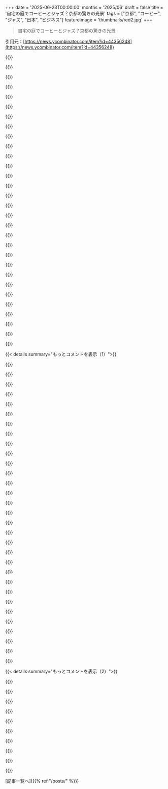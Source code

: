 +++
date = '2025-06-23T00:00:00'
months = '2025/06'
draft = false
title = '自宅の庭でコーヒーとジャズ？京都の驚きの光景'
tags = ["京都", "コーヒー", "ジャズ", "日本", "ビジネス"]
featureimage = 'thumbnails/red2.jpg'
+++

> 自宅の庭でコーヒーとジャズ？京都の驚きの光景

引用元：[https://news.ycombinator.com/item?id=44356248](https://news.ycombinator.com/item?id=44356248)




{{<matomeQuote body="日本の街って、活気があって一般人が気軽にビジネスを始められるハードルが低いのがすごいね。厳しいライセンスとか規制がない方が、面白いお店とかニッチなビジネスが生き残って栄えるんだ。メルボルンの小さいバーとSydneyのバーを比べるとわかるよ。Sydneyは許可が大変で高いから、小さいバーには無理なんだ。でもMelbourneは許可が緩くて安いから、個性的で面白いお店がたくさんできたんだ。一番好きな例は、小さいインディービデオゲームバーだったな（コロナで潰れたと思うけど）。https://barsk.com.au/skgames/?p=done" userName="nomilk" createdAt="2025/06/23 17:59:25" color="#785bff">}}




{{<matomeQuote body="北米の人たちさ、都市計画担当者が、君たちが気づいてない形で人生を台無しにしてるんだよ。" userName="lwansbrough" createdAt="2025/06/23 19:41:24" color="">}}




{{<matomeQuote body="許可の条件を減らすのは賛成だよ。でも実際には、McDoとかStarbuxが大儲けするために、もっと自分たちのコストを減らすのに利用するだけになりそうだよね。信頼できて合理的な、企業の腐敗がないものが必要だよ。日本は名目上そういう国だけど、アメリカは逆の方向に行ってる感じだ。" userName="kurthr" createdAt="2025/06/23 19:51:44" color="">}}




{{<matomeQuote body="日本はライセンスや規制だらけで、君が思い描いてる自由市場の理想郷とはほぼ真逆だよ。車を買うのに、駐車場がある証明がないとダメなんだから。日本が何が違うかっていうと、車じゃなくて歩く人を基準にした、ちゃんとしたゾーニング法があることだよ。なんでアメリカにはこういう小さいお店がないかって？それは車のための最低駐車スペースの義務があるからなんだ。" userName="armada651" createdAt="2025/06/24 00:44:58" color="#ff33a1">}}




{{<matomeQuote body="アメリカのBostonも同じような状況が見られるよ。歴史的にナイトライフがひどいのは、理由が簡単なんだ。お酒の販売許可が州によって数が上限があって、毎年増やせる可能性はあるけど、新しいお店は既存の許可を他のお店から買わないといけないんだ。しかもそれがめちゃくちゃ高い値段（平均50万米ドル以上だと思う）でさ。これだと新しいビジネスを始めるのがすごく難しくなるし、ライセンスを手に入れる初期投資ができる大手チェーンが圧倒的に有利なんだ。小さくて個性的なお店は、始めるチャンスが全くないんだよ。" userName="morleytj" createdAt="2025/06/23 18:19:17" color="#ff5733">}}




{{<matomeQuote body="僕の理解だと、日本の家はゾーニングでスペースの一部を低負荷なビジネスに使うのが許されてるんだ。記事のコーヒーショップみたいにね。もっと大きいビジネスは大きい道路沿いや専用の商業・工業地区で許されてる。あと、ほとんどの家はトリプレックスにも改造できるみたいだ。これが密度を上げるのに役立って、近くにお店が増えて、車があんまりいらなくなって、社会生活の質が良くなるんだ。企業が悪用する可能性もあるだろうけど、規制や税金で止められるかもしれないね。あくまで理論だけどさ。日本がそういう問題を避けるために何かやってるのかなと思って調べたんだけど、Googleが昔ほどじゃなくて、具体的なことは見つけられなかったよ。" userName="mikem170" createdAt="2025/06/23 21:30:34" color="#ff5c5c">}}




{{<matomeQuote body="日本にもMcDonaldsとStarbucksはあるよ。それに、McDonaldsってフランチャイズだから、「彼ら」がほとんどの決定をしてるわけじゃないんだ。（そういえば、日本のMcDonaldsよりアメリカのMcDonaldsの方が好きなんだけど、こう思ってるの私だけかな？）" userName="astrange" createdAt="2025/06/23 22:58:38" color="">}}




{{<matomeQuote body="＞ 企業が悪用する可能性<br>これって実際には無理なんだ。たくさんの家を所有するのは良いビジネスじゃないから。だから大家さんはほとんど個人なんだよ。家って価値がどんどん下がる資産だから、たくさん持ってるほど屋根の修理とかでお金がかかる可能性が増えるんだ。特に日本では、家は価値が「ない」に等しくて、売る時にお金を払って取り壊さないといけないこともあったんだ！（昔より建築の質がすごく良くなったから、今はそこまでじゃないけどね。）" userName="astrange" createdAt="2025/06/23 23:01:05" color="#45d325">}}




{{<matomeQuote body="＞ 車を買うにも駐車場証明が必要<br>この文章から「even」を消して、その後ろに立って感心したいね。これこそ日本の一番良いところの一つだよ。なんでか知らないけど、変な前提があるんだ（特にEurope、中央Europe）、公共の街のスペース12m2が自分の金属の箱のために確保されるべきで、それがどういうわけか権利だってさ。" userName="jwr" createdAt="2025/06/24 02:53:22" color="#ff5733">}}




{{<matomeQuote body="経済的に見て、そこ（アルコール販売）がお金になる場所だからだよ。<br>しょっちゅうクラブで地元の才能を見るために、いくらまでカバーチャージ払う気がある？バーがない会場でコストをカバーできるカバーチャージなんて、めちゃくちゃ高くなるよ。<br>だから、安いカバーチャージの場所は、最低限のドリンク注文が必要になるんだ。" userName="fragmede" createdAt="2025/06/23 22:19:19" color="#ff5c5c">}}




{{<matomeQuote body="お酒を売るビジネスはすごく儲かるけど、そうじゃないビジネスは潰れがちだよね。<br>そうじゃなきゃいいのにって思うけど（個人的にはお酒飲まないし）、それが経済の現実なんだ。" userName="morleytj" createdAt="2025/06/23 22:34:54" color="">}}




{{<matomeQuote body="駐車場がある証明が必要なのは、別に問題じゃないはずだよ。<br>車持ってるなら、どこかに置く場所が必要だろ？<br>日本で駐車場は基本的に個人所有だから、高くつくんだ。<br>欧米では政府が十分な駐車場を提供することを期待するけど、それが価値のある土地の最も効率的な割り当てとは限らないよね。" userName="enaaem" createdAt="2025/06/24 08:14:45" color="#45d325">}}




{{<matomeQuote body="他の飲み物、食べ物、娯楽、サービス、ゲームとか、色々売れるじゃん。<br>夜に人ができるのはお酒だけじゃないって。<br>色んな活動が可能だよ。" userName="charcircuit" createdAt="2025/06/23 22:47:03" color="">}}




{{<matomeQuote body="それに、家でビジネスをやるのはよく違法だってこと。<br>これもゾーニングのせいで犠牲になってるんだよ。" userName="zbrozek" createdAt="2025/06/24 00:48:02" color="#ff5733">}}




{{<matomeQuote body="日本の土地利用について、もう少し詳しい情報だよ（都道府県によって違いはないけど、京都の建築物の色とか、一部のローカルな規制はある）。<br>日本の土地利用規制の基本（英語、たった8ページ。ほぼ表と図で分かりやすい）はこれ：https://www.mlit.go.jp/common/001050453.pdf<br>「土地利用区域による建築物用途の規制」を見ると、最も規制の厳しいゾーニングでも、「他の小規模機能を併設した住宅」、クリニック、学校、または非常に小さい店舗がどう認められているか分かるよ。<br>建物は形状、日影、床面積によって制限されるんだ。<br>「一戸建て住宅」についての言及はないね。<br>ゾーニングの緩和度合いを示す地図（東京）のオーバーレイもあるよ。主要道路に沿ってどう緩和されているか分かるんだ：https://tokyochizu.github.io/zoning.html" userName="gentile" createdAt="2025/06/23 23:17:11" color="#ff33a1">}}




{{<matomeQuote body="それがゾーニングの全部のポイントだね。" userName="wodenokoto" createdAt="2025/06/24 08:57:36" color="">}}




{{<matomeQuote body="そうだね、ギャンブルを提供することもすごく儲かる良い方法だ。<br>でも、全てのビジネスが客にギャンブルを提供してるわけじゃないよね。" userName="charcircuit" createdAt="2025/06/23 22:45:47" color="">}}




{{<matomeQuote body="もし都市への通勤が45分で済むなら助かるんだけどね、電車、トラム、バスを乗り継いで2時間もかかる代わりに。<br>それも運が良い日で、”適当なDBの言い訳で遅延してない”ときだよ。" userName="pjmlp" createdAt="2025/06/24 07:54:48" color="">}}




{{<matomeQuote body="でも、なんで？（これは半分レトリックだけど）<br>まさにこれこそ、自宅の庭でコーヒーショップを開くのを許すべきかって、ここで議論してることだよ。" userName="pjc50" createdAt="2025/06/24 11:46:56" color="#45d325">}}




{{<matomeQuote body="金沢の狭いジャズ居酒屋で、老バーテンダーと客と黙ってSonny Rollinsのレコードを聴いた話。京都ならBrown Sugar、札幌ならhalf noteがお勧めだよ。<br>俺は日本語話せないから店を選んだけど、京都大のアフリカからの優秀な留学生が日本語ペラペラなのに、俺が行ける店に入れないこともあった。店の名前（Jim Crowとか）はヤバい意味があるかもね。<br>[0] https://www.google.com/search?q=sapporo+japan+bar+jim+crow<br>[1] https://www.google.com/search?q=sapporo+japan+piano+ba+half+..." userName="dataviz1000" createdAt="2025/06/23 16:42:14" color="#38d3d3">}}




{{<matomeQuote body="Craig Modって人が日本の歩き旅について話してた。彼のインタビューで、記事みたいな場所は喫茶店（kissa）って呼んでたって言ってたよ。<br>彼の写真集は綺麗だけど、本は見たことない。<br>[1]:https://craigmod.com/" userName="criddell" createdAt="2025/06/23 16:58:23" color="">}}




{{<matomeQuote body="Craig Modの新しい本に関する長いインタビューを編集中。<br>彼は国民皆保険制度が、日本で人が金銭的リスクを取りやすくしてる大きな理由だって言ってるよ。<br>[0] https://podcasts.apple.com/us/podcast/the-rich-roll-podcast/..." userName="getpost" createdAt="2025/06/23 23:53:51" color="">}}




{{<matomeQuote body="喫茶店について。<br>「喫茶」は茶を飲むって意味だよ。<br>どこにでもあるし、朝食にめっちゃ良い（エッグトースト＋サイフォンで数百円）。<br>濃いめ苦手なら最高じゃないかもだけど、注文してから淹れてくれるとこ多いし美味しいよ。<br>居酒屋は飲むのと小皿料理って感じ。" userName="joshvm" createdAt="2025/06/23 18:37:22" color="#38d3d3">}}




{{<matomeQuote body="人によるだろうけど、俺は喫茶店で最高のコーヒー見つけたよ。濃いめのローストは嫌いだけどね。<br>サードウェーブ系の店もたくさんある。<br>でも日本のコーヒー文化って夜型なのかな、夜10時以降開いてる店は多いのに、朝10時前はすごく少なかった。" userName="kemiller" createdAt="2025/06/23 19:43:46" color="#ff5c5c">}}




{{<matomeQuote body="日本にエスプレッソカフェが増えてるね。オーストラリアスタイルの良いエスプレッソ出す店とか。<br>日本とオーストラリアのカフェ文化が混ざるのは素晴らしいことだと思う。<br>オーストラリアでも、日本の小さくて安い食べ物的なのが混ざってきてるよ。" userName="ehnto" createdAt="2025/06/24 03:43:13" color="">}}




{{<matomeQuote body="東京神保町のGlitchって店お勧め。<br>テイスティングノート通りの味がするコーヒーに人生で初めて出会った場所かも。<br>「モヒート」味ってのもあって驚いたよ。" userName="astrange" createdAt="2025/06/23 23:11:14" color="#ff5733">}}




{{<matomeQuote body="Glitchには賛成だけど、めちゃくちゃ混むんだよね。待ちたくないなら、あそこの豆を扱ってる他のカフェもあるよ。あと、代々木上原にあるFuglenのテイスティング体験もおすすめ。ちょっと演劇っぽいけど、いつもと違うことを試したいなら最高だよ。" userName="joshvm" createdAt="2025/06/24 14:55:23" color="">}}




{{<matomeQuote body="参考までに言うと、kissaは喫茶店（kissaten）の短い言い方でほぼ間違いないと思うよ。そうは言っても、gpが言ってたジャズ居酒屋は、多分ただのバーか居酒屋って呼ばれるんじゃないかな。テーマを表す形容詞が付くことはあるかもだけど。" userName="csa" createdAt="2025/06/23 17:58:43" color="">}}




{{<matomeQuote body="うん、「jazz kissa」って言葉はちゃんとあるよ。他の喫茶店と同じで、これも廃れつつあるトレンドだけどね。" userName="creamyhorror" createdAt="2025/06/24 06:08:48" color="">}}




{{<matomeQuote body="Manga Kissas[0]は知ってたんだけど、こっちは一般的によく知られてるからね。kissaっていうのがその言葉の一般的な拡張だと思ってたんだ[0] - https://en.wikipedia.org/wiki/Manga_cafe" userName="joseda-hg" createdAt="2025/06/23 19:07:04" color="">}}




{{< details summary="もっとコメントを表示（1）">}}

{{<matomeQuote body="「Kissa」は単にカフェって意味だけど、使う状況がちょっと複雑なんだよね。基本的に日本では日本語の言葉はレトロで個人的な印象、英語の言葉は綺麗でモダン、ビジネスっぽい感じがするの。だから喫茶店みたいな日本語の言葉は、60年代からあっておじいさんばっかり、タバコの煙で息もできない場所ってイメージがあるんだ。でも、特にコーヒーショップであってバーじゃないと思うから、アルコールは出ないだろうね。" userName="astrange" createdAt="2025/06/23 23:09:22" color="#45d325">}}




{{<matomeQuote body="日本語話せないからってバーとかレストランに入れてもらえないことが何度かあったよ。でも半分くらいは、翻訳アプリで「面倒かけません、アプリで話します」って丁寧なメッセージ見せたら入れてもらえたんだ。そういう時はすごく親切にしてもらえたし、向こうも自分も楽しめたみたいだったよ。" userName="lifter3101" createdAt="2025/06/27 01:58:05" color="">}}




{{<matomeQuote body="完璧な日本語を話せるアフリカ系の子たちが、自分が入れたバーに入れなかった話ね。これニューヨークやパリの小さいバーでアジア人とか黒人の人が入れなかったら、きっとその店がいいとか居心地いいとかの話だけにはならないと思うんだ。日本の人ってひどいことをしても見逃されがちなのかな。日本だからって感じでさ ¯＼_(ツ)_／¯" userName="ddrdrck_" createdAt="2025/06/24 11:47:12" color="#45d325">}}




{{<matomeQuote body="「ほとんどのバーやレストランは日本語話せないと断るって？それは15年前の話でしょ！安倍さん政権で観光客増えてからマジで変わったよ。新宿のゴールデン街でさえ前より全然親切になったし。てか、バーとか酒関係の言葉、英語からの借り物多いのにね。英語を偽の日本語アクセントで言えば多分通じるよ！」" userName="throwaway2037" createdAt="2025/06/24 05:51:15" color="">}}




{{<matomeQuote body="「まあ、宗教抜きにしても、あの驚きって感覚いいよね。アメリカで用事こなしてる時とかあんま感じないけど、日本のビジネスとか街並みだと頻繁にスパークするんだ。ニューヨークでも昔はあった変なニッチな店が家賃上がってなくなって、チェーン店ばっかになってるんだよ。前は”House of Small Wonder”っていう日本のカフェもあって、omakase の店と一緒になってた。中に大きな木が生えてて屋根まで伸びてたんだけど、今は Glossier っていう化粧品店になっちゃった。」" userName="mtalantikite" createdAt="2025/06/23 19:56:05" color="#ff5c5c">}}




{{<matomeQuote body="「NYCはアメリカで唯一の”本当の都市”だね（シカゴも似てるみたいだけど）。でもNYCはお金持ちじゃないと住むの難しいし。海外も結構行ったけど（日本とか）、マジでアメリカの都市の状態って残念だよ。色々なチャンス逃してる。」" userName="cg5280" createdAt="2025/06/23 23:25:55" color="">}}




{{<matomeQuote body="「まったくだね。NYCみたいな都市をもっと作ろうって話すると、絶対みんな車に固執して、歩いたり公共交通使うなんて暴力的だって言い出すんだ。ここに選択肢がもっとあればいいのにね。世界規模で見ればNYCなんて小さい街なのに、大都市に住みたい人がそこに集中しちゃってる。」" userName="mtalantikite" createdAt="2025/06/24 16:33:52" color="">}}




{{<matomeQuote body="「そういう予想外の奇妙な小さな空間って、かけがえのないものがあるよね。特に歩いて回れる都市では。」" userName="eleveriven" createdAt="2025/06/24 13:33:23" color="">}}




{{<matomeQuote body="「こういう小さなカフェ・バーは kissa って言うんだよ（キーサって読む）。普通のカフェと違って、kissa は静かに音楽を鑑賞するための雰囲気を作るのが目的で、飲み物はそれに添えられる感じ。詳しくはこれ見て。https://en.wikipedia.org/wiki/Jazz_kissa<br>興味ある人のために言うと、Chris Broad (Abroad in Japan) が一関にある Basie っていう店のオーナーにインタビューしてる動画もあるよ。https://youtube.com/watch?v=1-9RMSbl_Uo<br>（Star Warsグッズ満載の店っていうのもマジで知りたいな。）」" userName="Dracophoenix" createdAt="2025/06/23 17:09:51" color="#ff5c5c">}}




{{<matomeQuote body="「Nijo Koya だよ。京都市中京区最上町382-3だって。」" userName="altairprime" createdAt="2025/06/23 17:21:39" color="#ff5733">}}




{{<matomeQuote body="「それは記事のテーマになってる店でしょ。著者がカッコ書きで触れてたStar Warsグッズの店じゃない方だよ。」" userName="Dracophoenix" createdAt="2025/06/23 19:07:40" color="">}}




{{<matomeQuote body="ボロく見えないんじゃなくて、本当にボロくないんだと思う。掃除が行き届いてて、へこみもないし。<br>年季が入ったものと「ただの古いガラクタ」の違いは、どれだけ大事にされてきたかってことだよ。" userName="lubujackson" createdAt="2025/06/23 15:08:41" color="#785bff">}}




{{<matomeQuote body="「見るからに古くなってるのにボロい感じがしない」っていうのは、ちょっと違和感あったな。<br>だって、こういう見た目にするために、すごく手入れされてるんだよ。隅々までピカピカだし、物もちゃんと片付いてる。" userName="wrp" createdAt="2025/06/23 17:45:22" color="#ff5733">}}




{{<matomeQuote body="同意だね。あと「コーヒーもけっこう美味しかった」ってところもね。" userName="hackama" createdAt="2025/06/24 02:48:23" color="">}}




{{<matomeQuote body="「cringe」って言うのはちょっと失礼だと思うな、正直な意見を言ってるだけだよ。<br>意図的にこうしてるんじゃなくて、受け入れて大切にしてるんだと思う。きれいな場所をわざと古く見せてるわけじゃないし。<br>なんでボロく見えないかって言うと、自然素材の色合いだからじゃない？こういう見た目は自然界では普通だもんね。" userName="93po" createdAt="2025/06/24 18:12:25" color="">}}




{{<matomeQuote body="これは本当に素晴らしい観察だね！<br>「不思議で、almost uncanny な感覚」ってのもそう。こういう場所に入るとなぜか広く grand に感じるんだ。<br>人間が良いと感じる場所には、過去の人がそこにいた痕跡があるんだと思う。使い込まれた物とか、手を加えた跡とか。それは「ここは良い場所だよ」っていうaccumulated votes みたいなものだ。<br>ただ、ただ使われた場所じゃなくて、caring な活動の痕跡が大事なんだ。手入れされた場所は、その情報密度が高い。空間的には小さくても、時間的には大きいんだよ。<br>大きなショッピングモールとかオフィスがclaustrophobic に感じるのは、そういう歴史とかlived experience の繋がりがないからだと思う。" userName="munificent" createdAt="2025/06/23 17:08:22" color="#ff5733">}}




{{<matomeQuote body="使いやすさも重要だね。小さい空間をeffectively に使うのは難しい。それを実現するには、まずそこで暮らしてorganically に解決策を見つける必要があるんだ。<br>どんな空間でもできることだけど、その場所が「human place 」かどうかは、それを形作るforces に依るんだ。商業的なforces だけだと、商業的には成功してもhuman-friendly じゃないかもしれない。<br> bland なアメリカの商業空間とintimate な日本の空間の違いは、オーナーとcommercialism の関係性だと思う。<br>アメリカで誰かのliving room みたいにcozy なカフェやhostel に入ったことがあるよ。それは商業目的じゃなく、ただ心地よくしたいって気持ちから生まれたんだ。<br>Starbucks はchemical factory だ。店員は音楽をcontrol できないし、寒くても気にしてくれない。僕たちの人間的な繋がりは、chemical stimulants の製造販売には関係ないんだから。" userName="0xbadcafebee" createdAt="2025/06/23 17:40:18" color="#38d3d3">}}




{{<matomeQuote body="それに加えてbuilding codes も大きいよ。アメリカでは、やりたくてもできないことがたくさんあるんだ。電気とかfire safety 、ADA 、employee safety なんかのルールが日本とは全然違うから、もっと広くてplain な空間にせざるを得ないんだ。<br>特にparking minimums が全てをダメにしてるね。" userName="astrange" createdAt="2025/06/23 23:14:15" color="#785bff">}}




{{<matomeQuote body="同じように思ったよ。すごくきれいだし、light がよく当たってるし、物の配置もpurposeful に見える（適当なガラクタがない）。素材もいいね（木とか、安いplastic の椅子じゃなくて）。" userName="jamestimmins" createdAt="2025/06/23 17:06:10" color="">}}




{{<matomeQuote body="京都の竹林近くのカフェ、マジで元おばあちゃんの家だったんだけど、そこにいると都市計画とかゾーニングに対して強い憤りを感じたんだよね。" userName="wagwang" createdAt="2025/06/23 14:58:20" color="">}}




{{<matomeQuote body="日本のゾーニングは賢くできてて、一番多いのは’軽工業地域’だけど、そのレベルかそれ以下なら何でも建てられるんだ。コーヒーショップでも家でもアパートでも機械工場でもOK。でもアメリカのゾーニングは超厳しくて、ゾーニングボードが許可したものしか建てられないし、HUDみたいな問題もあるんだ。" userName="ecshafer" createdAt="2025/06/23 16:46:24" color="#ff33a1">}}




{{<matomeQuote body="え、何言ってるの。竹林の近くには高層ビルなんて建ってないじゃん。京都は全体的に密度も高いし、交通もすごい便利だよ。" userName="bravesoul2" createdAt="2025/06/23 19:28:59" color="">}}




{{<matomeQuote body="日本って、シンプルさがすごい美しいんだよね。経済問題とか失われた何十年とか少子化とか色々あるけど、それでも生活の美しいシンプルさを保っていて、それが文化を世界一豊かなものの一つにしてると思う。" userName="SSJPython" createdAt="2025/06/23 14:59:39" color="">}}




{{<matomeQuote body="素晴らしい場所だけど、表面は複雑さやルールを隠してる’幻想’だよ。日本の社会の美しさは、日本人自身の犠牲の上に成り立ってると思う。同調圧力はすごいし、数年前は女子生徒の下着の色まで学校がチェックしろって騒ぎもあったんだ。子供に髪を黒く染めさせたり、ストレートにさせたりも普通だよ。Shukumōkyosei（縮毛矯正）って言葉もある。ルールや bureaucracy、社会圧力のせいで、イノベーションや子育てが大変すぎるんだと思う。第二次世界大戦後からずっとこの高圧的な社会なんだ。Zen periodとか読んだら面白いかも。これはネガティブに聞こえてほしくないんだけどね。本当に素晴らしい場所で魅力的な文化だよ、でも全然自由じゃないしシンプルでもないんだ。" userName="bamboozled" createdAt="2025/06/24 04:57:09" color="#785bff">}}




{{<matomeQuote body="俺はスウェーデンにexpatで住んでるんだけど、正直、今まで行った場所で一番つまらないんだよね。言葉で説明できない何かが足りないんだけど、この記事を読んでハッキリしたよ。この記事にあるようなものがスウェーデンには全然ないんだ。全部impersonalで distantで matter-of-factなんだよ。次に誰かに聞かれたら、この記事をリンクするよ。（次に「なんでまだそこにいるの？」って聞かれるんだけど、仕事には最高の場所だからだよ。）" userName="low_tech_love" createdAt="2025/06/24 07:40:25" color="#45d325">}}




{{<matomeQuote body="スウェーデンで’穴蔵’みたいな小さいバーを開くのは文字通り不可能だよ。酒を売るにはwarm foodも出さなきゃいけなくて、そのためには超厳しい衛生管理に合格したキッチンが必要なんだ。スタッフ専用の手洗いシンクとかね。20世紀初頭のÖlcaféでは、誰も食べないサンドイッチをビールと一緒に注文して、客とカフェの間を行ったり来たりさせるって裏技があったらしいけどね。" userName="olelele" createdAt="2025/06/24 08:53:28" color="#ff33a1">}}




{{<matomeQuote body="僕はタイにexpatで住んでるんだけど、君とは逆でこの記事みたいないい経験ばっかりだよ。Chiang Maiにいた時は、バイクでどこ行っても何か見つかったんだ。小さい屋台のラーメンとか、庭先で誰かが開いたカフェとか、abandoned hotelの下のバーとか。小さいビジネスのViabilityが社会に与える見えない影響って、本当にすごいんだなって思うよ。" userName="wraptile" createdAt="2025/06/25 01:56:02" color="#785bff">}}




{{<matomeQuote body="インフラとか安全とか効率とか、世界一完璧でも、全部polishedで impersonalだと、なんかsterileに感じちゃうんだよね。" userName="eleveriven" createdAt="2025/06/24 13:35:19" color="">}}




{{<matomeQuote body="この理由でドイツを出て行ったよ。" userName="olelele" createdAt="2025/06/24 16:42:35" color="">}}




{{<matomeQuote body="いや〜、ミームネタだって分かってるけど、日本って「美学」を極めてるよね。特に都市部でこれを実現してるのがすごいよ。例えば、あの小屋に生えてるつる植物を見てみて。あれって汚いの？ ピカピカにするために綺麗にすべき？ 毎日掃除しないと埃は溜まるけど、建物のひび割れから生えてる小さい植物や、屋根を覆ってるつる植物を切るべきかな？ もしこれにノーと答えるなら、その美学の感覚が分かると思うよ。でも一部の人には悪いことだと思われてる（1）、それが全然理解できないんだよね。毎週何時間もかけて芝生を完璧なキューブみたいに刈り込む人たちの気持ちが分からないよ。あれが美しい？ そうは思わないな。俺のアパートにも建物のひび割れから木が生えてるけど、それが美しいと思うんだ。どうやってるのか分からないけど、ただ清潔なだけじゃないんだよね。「自然に任せる」部分があって、それが一般的な建物に奥行きや歳月を与えてると思う。1. https://www.reddit.com/r/landscaping/comments/vs1n0n/help_wh..." userName="anon-3988" createdAt="2025/06/23 15:10:51" color="#38d3d3">}}

{{</details>}}




{{< details summary="もっとコメントを表示（2）">}}

{{<matomeQuote body="＞汚いか？<br>心配すべきはそこじゃないよ。<br>＞アパートに建物のひび割れから木が生えてて、それが美しいと思うんだ<br>綺麗だろうね。でも不便だったり、全く危険だったりもするかもよ。木が成長してひび割れを広げ続けると、建物の構造がどんどん脆くなるんだ。ひび割れが広がって雨が入ってカビが生えたり、家の温度を保ちにくくなったりするかもしれないし、壁が丸ごと崩れ落ちるかもしれない。<br>街中で地面から植物が生えてるのを見るのは楽しいし見た目も良いのは同意するよ。でも、そのまま生やし続けるのが常に安全とは限らないんだ。" userName="latexr" createdAt="2025/06/23 15:20:41" color="#45d325">}}




{{<matomeQuote body="＞毎週何時間もかけて芝生を完璧なキューブみたいに刈り込む人たちの気持ちが分からない<br>俺も同じこと考えて2週間留守にしたら、帰ってきたら芝生が刈られてて、玄関に3日以内に芝生を刈るか、さもないと300ドルでやらせるっていう市からの通知が貼ってあったよ。" userName="thfuran" createdAt="2025/06/23 15:26:45" color="">}}




{{<matomeQuote body="日本には行ったことないけど、ノルウェーに何年か住んでて、彼らは西洋の「美学」を極めてるなって常に感じてたよ。ノルウェー人も日本の禅スタイルをすごく評価してるみたい。いつも面白いなと思ってたのが、気候が全然適してないのに、ほとんどの家の生花を飾ってるところなんだ。<br>彼らには「koselig」っていう英語にはない言葉があって、居心地が良いっていう意味だけじゃなくて、もっと色々なものを表すんだけど、日本のこういうコーヒーショップはまさにその言葉を体現してると思う。" userName="TechDebtDevin" createdAt="2025/06/23 15:13:28" color="">}}




{{<matomeQuote body="あれ1階建ての建物でしょ。つる植物のせいで寿命が100年から50年になるとしても、リスクは低いし、建て替える費用も安いよ。<br>何千人も死ぬような構造の欠陥が早期に発生するような公共インフラの話なら、もちろんつる植物に気をつけるべきだろうね。でも個人の土地所有者が自分の建物につる植物を育てたい（または生やしたい）なら、それはそれで良いと思うよ。" userName="appreciatorBus" createdAt="2025/06/23 15:50:35" color="#785bff">}}




{{<matomeQuote body="そう、「自然に任せてる」わけじゃないんだ。つる植物を植える（または生やす）のは意図的な選択なんだよ。日本だけじゃないけどね。<br>＞毎週何時間もかけて芝生を完璧なキューブみたいに刈り込む人たちの気持ちが分からない<br>面白いことに、日本にも西洋風の庭園はたくさんあるんだよ。完璧に刈り込まれてて、左右対称だったりする。時々日本庭園の隣にあったりするんだ。日本の貴族は昔、こういうのが結構好きだったんだよ。" userName="hn14442" createdAt="2025/06/23 15:41:00" color="">}}




{{<matomeQuote body="「自然に任せてる」わけじゃないよ。日本庭園だってちゃんと剪定とか手入れが必要なんだ。ただ、スタイルが違うだけだよ。" userName="hapara2024" createdAt="2025/06/23 15:49:35" color="">}}




{{<matomeQuote body="＞建物の構造に悪影響<br>それってどのくらいの時間スケールでの話？ それに見えない形なの？<br>日本って西欧よりも建物を一時的なものだって考える傾向があると思うんだ。だから、ダメージがひどくなるポイントよりも、建物の寿命の方が長かったりするんじゃないかな？" userName="Chris2048" createdAt="2025/06/23 15:45:54" color="">}}




{{<matomeQuote body="数時間かかるなら、それはこだわりすぎだよ。俺は0.25エーカーの郊外の芝生を、安物のプッシュ式芝刈り機で45分くらいで刈れるもん。" userName="SoftTalker" createdAt="2025/06/23 18:41:19" color="">}}




{{<matomeQuote body="芝生を刈るのにかかる時間は、主に庭の広さによるだろ。俺がティーンエイジャーだった頃は、3エーカー弱の芝生があって、小さい商用じゃないトラクター型乗用芝刈り機でも数時間かかったよ。" userName="kelnos" createdAt="2025/06/23 19:28:19" color="">}}

{{</details>}}



[記事一覧へ]({{% ref "/posts/" %}})
